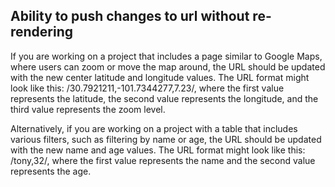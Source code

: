 ## Ability to push changes to url without re-rendering

If you are working on a project that includes a page similar to Google Maps, where users can zoom or move the map around, the URL should be updated with the new center latitude and longitude values. The URL format might look like this: /30.7921211,-101.7344277,7.23/, where the first value represents the latitude, the second value represents the longitude, and the third value represents the zoom level.

Alternatively, if you are working on a project with a table that includes various filters, such as filtering by name or age, the URL should be updated with the new name and age values. The URL format might look like this: /tony,32/, where the first value represents the name and the second value represents the age.
